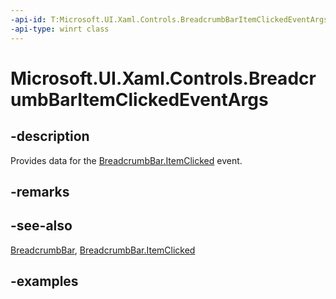 ```yaml
---
-api-id: T:Microsoft.UI.Xaml.Controls.BreadcrumbBarItemClickedEventArgs
-api-type: winrt class
---
```


# Microsoft.UI.Xaml.Controls.BreadcrumbBarItemClickedEventArgs

<!--
public sealed class BreadcrumbBarItemClickedEventArgs
-->


## -description

Provides data for the [BreadcrumbBar.ItemClicked](breadcrumbbar_itemclicked.md) event.

## -remarks

## -see-also

[BreadcrumbBar](breadcrumbbar.md), [BreadcrumbBar.ItemClicked](breadcrumbbar_itemclicked.md)

## -examples


